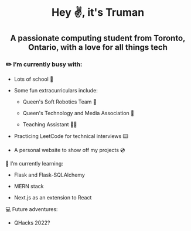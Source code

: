 # <p align="center">Hey ✌️, it's Truman</p>
## <p align="center">A passionate computing student from Toronto, Ontario, with a love for all things tech</p>

### ✏️ I’m currently busy with:

* Lots of school 🏫

* Some fun extracurriculars include:

  * Queen's Soft Robotics Team 🤖

  * Queen's Technology and Media Association 📱

  * Teaching Assistant 👨‍🏫

* Practicing LeetCode for technical interviews ⌨️

* A personal website to show off my projects 💿

🌱 I’m currently learning:

* Flask and Flask-SQLAlchemy

* MERN stack

* Next.js as an extension to React
  
💻 Future adventures:

* QHacks 2022?
